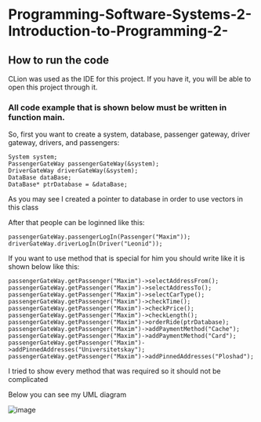 # Programming-Software-Systems-2-Introduction-to-Programming-2-

## How to run the code

 CLion was used as the IDE for this project. If you have it, you will be able to open this project through it.
 
### All code example that is shown below must be written in function main.
 
 So, first you want to create a system, database, passenger gateway, driver gateway, drivers, and passengers:
 
    System system;
    PassengerGateWay passengerGateWay(&system);
    DriverGateWay driverGateWay(&system);
    DataBase dataBase;
    DataBase* ptrDatabase = &dataBase;
  
As you may see I created a pointer to database in order to use vectors in this class  
    
After that people can be loginned like this:
  
    passengerGateWay.passengerLogIn(Passenger("Maxim"));
    driverGateWay.driverLogIn(Driver("Leonid"));
    
If you want to use method that is special for him you should write like it is shown below like this: 

    passengerGateWay.getPassenger("Maxim")->selectAddressFrom();
    passengerGateWay.getPassenger("Maxim")->selectAddressTo();
    passengerGateWay.getPassenger("Maxim")->selectCarType();
    passengerGateWay.getPassenger("Maxim")->checkTime();
    passengerGateWay.getPassenger("Maxim")->checkPrice();
    passengerGateWay.getPassenger("Maxim")->checkLength();
    passengerGateWay.getPassenger("Maxim")->orderRide(ptrDatabase);
    passengerGateWay.getPassenger("Maxim")->addPaymentMethod("Cache");
    passengerGateWay.getPassenger("Maxim")->addPaymentMethod("Card");
    passengerGateWay.getPassenger("Maxim")->addPinnedAddresses("Universitetskay");
    passengerGateWay.getPassenger("Maxim")->addPinnedAddresses("Ploshad");

I tried to show every method that was required so it should not be complicated

Below you can see my UML diagram


![image](https://user-images.githubusercontent.com/71584246/114623509-09f68b00-9cb8-11eb-99dd-f5f25fedc192.png)

